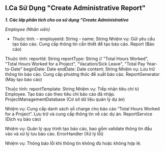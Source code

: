 ## I.Ca Sử Dụng "Create Administrative Report"
***1. Các lớp phân tích cho ca sử dụng "Create Administrative***

*Employee (Nhân viên)*

* Thuộc tính:
                    - employeeId: String
                    - name: String
Nhiệm vụ:
Gửi yêu cầu tạo báo cáo.
Cung cấp thông tin cần thiết để tạo báo cáo.
Report (Báo cáo)

Thuộc tính:
reportId: String
reportType: String // "Total Hours Worked", "Total Hours Worked for a Project", "Vacation/Sick Leave", "Total Pay Year-to-Date"
beginDate: Date
endDate: Date
content: String
Nhiệm vụ:
Lưu trữ thông tin báo cáo.
Cung cấp phương thức để xuất báo cáo.
ReportGenerator (Máy tạo báo cáo)

Thuộc tính:
reportTemplate: String
Nhiệm vụ:
Tiếp nhận tiêu chí từ Employee.
Tạo báo cáo theo tiêu chí báo cáo đã nhập.
ProjectManagementDatabase (Cơ sở dữ liệu quản lý dự án)

Nhiệm vụ:
Cung cấp danh sách số charge cho báo cáo “Total Hours Worked for a Project”.
Lưu trữ và cung cấp thông tin về các dự án.
ReportService (Dịch vụ báo cáo)

Nhiệm vụ:
Quản lý quy trình tạo báo cáo, bao gồm validate thông tin đầu vào và xử lý lưu báo cáo.
ErrorHandler (Xử lý lỗi)

Nhiệm vụ:
Thông báo lỗi khi thông tin không đủ hoặc không hợp lệ.

